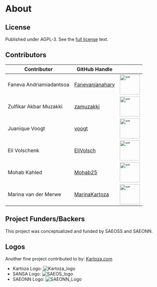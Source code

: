 
# About

## License

Published under AGPL-3. See the [full license](license.md) text.
<!--
## Contributors
 have a look at this section and renew it
| Contributor | GitHub Handle | |
| ----------- | ------------- |-|
| Jan Burdziej | [janbur](https://github.com/janbur) | <img src="https://github.com/janbur.png" alt= “” width="64" height="64"> |
| Irwan Fathurrahman | [meomancer](https://github.com/meomancer) |  <img src="https://github.com/meomancer.png" alt= “” width="64" height="64"> |
| Tim Sutton | [timlinux](https://github.com/timlinux) | <img src="https://github.com/timlinux.png" alt= “” width="64" height="64"> |
| Dimas Ciptura | [dimasciput](https://github.com/dimasciput) | <img src="https://github.com/dimasciput.png" alt= “” width="64" height="64"> |
| Ben Norrito | [BenNorrito](https://github.com/BenNorrito) | <img src="https://github.com/BenNorrito.png" alt= “” width="64" height="64"> |
| Amy Burness | [amyburness](https://github.com/amyburness) | <img src="https://github.com/amyburness.png" alt= “” width="64" height="64"> |
| Lorenzo Libertini | [llibertini](https://github.com/llibertini) | <img src="https://github.com/llibertini.png" alt= “” width="64" height="64"> |
| Zulfikar Akbar Muzakki | [zamuzakki](https://github.com/zamuzakki) | <img src="https://github.com/zamuzakki.png" alt= “” width="64" height="64"> |
| Tharanath | [tharanathkartoza](https://github.com/tharanathkartoza) | <img src="https://github.com/tharanathkartoza.png" alt= “” width="64" height="64"> |
 -->
## Contributors

| Contributor                 | GitHub Handle                                        |                                                                                   |
| --------------------------- | ---------------------------------------------------- | --------------------------------------------------------------------------------- |
| Faneva Andriamiadantsoa     | [Fanevanjanahary](https://github.com/Fanevanjanahary)| <img src="https://github.com/Fanevanjanahary.png" alt= “” width="64" height="64"> |
| Zulfikar Akbar Muzakki      | [zamuzakki](https://github.com/zamuzakki)            | <img src="https://github.com/zamuzakki.png" alt= “” width="64" height="64">       |
| Juanique Voogt              | [voogt](https://github.com/voogt)                    | <img src="https://github.com/voogt.png" alt= “” width="64" height="64">           |
| Eli Volschenk               | [EliVolsch](https://github.com/voogt)                | <img src="https://github.com/EliVolsch.png" alt= “” width="64" height="64">       |
| Mohab Kahled                | [Mohab25](https://github.com/Mohab25)                | <img src="https://github.com/Mohab25.png" alt= “” width="64" height="64">         |
| Marina van der Merwe        | [MarinaKartoza](https://github.com/voogt)            | <img src="https://github.com/MarinaKartoza.png" alt= “” width="64" height="64">   |

## Project Funders/Backers
This project was conceptualized and funded by SAEOSS and SAEONN.

## Logos
Another fine project contributed to by: [Kartoza.com](https://kartoza.com)

* Kartoza Logo:
  ![Kartoza_logo]()
* SANSA Logo:
  ![SAEOS_logo]()
* SAEONN Logo:
  ![SAEONN_Logo]()
<!-- add logos here -->
